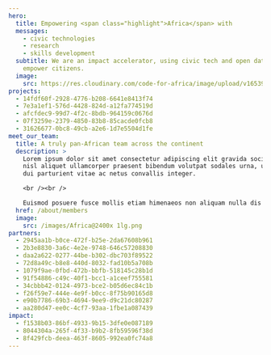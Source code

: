 ```yaml
---
hero:
  title: Empowering <span class="highlight">Africa</span> with
  messages:
    - civic technologies
    - research
    - skills development
  subtitle: We are an impact accelerator, using civic tech and open data to
    empower citizens.
  image:
    src: https://res.cloudinary.com/code-for-africa/image/upload/v1653902690/codeforafrica/images/Group_4429_shcof8.png
projects:
  - 14fdf60f-2928-4776-b208-6641e8413f74
  - 7e3a1ef1-576d-4428-824d-a12fa774519d
  - afcfdec9-99d7-4f2c-8bdb-964159c0676d
  - 07f3259e-2379-4850-83b8-85cacde0fcb8
  - 31626677-0bc8-49cb-a2e6-1d7e5504d1fe
meet_our_team:
  title: A truly pan-African team across the continent
  description: >
    Lorem ipsum dolor sit amet consectetur adipiscing elit gravida sociosqu,
    nisl aliquet ullamcorper praesent bibendum volutpat sodales urna, ultrices
    dui parturient vitae ac netus convallis integer. 

    <br /><br />

    Euismod posuere fusce mollis etiam himenaeos non aliquam nulla dis consequat ornare, velit odio condimentum augue felis na.
  href: /about/members
  image:
    src: /images/Africa@2400x 1lg.png
partners:
  - 2945aa1b-b0ce-472f-b25e-2da67608b961
  - 2b3e8830-3a6c-4e2e-9748-646c57208830
  - daa2a622-0277-44be-b302-dbc703f89522
  - 72d8a49c-b8e8-440d-8032-fad10b5a708b
  - 1079f9ae-0fbd-472b-bbfb-518145c28b1d
  - 91f54886-c49c-40f1-bcc1-a1ceef755581
  - 34cbbb42-0124-4973-bce2-b05d6ec84c1b
  - f26f59e7-444e-4e9f-b0cc-8f75b90165d8
  - e90b7786-69b3-4694-9ee9-d9c21dc80287
  - aa280d47-ee0c-4cf7-93aa-1fbe1a087439
impact:
  - f1538b03-86bf-4933-9b15-3dfe0e087189
  - 8044304a-265f-4f33-b9b2-8fb59596f38d
  - 8f429fcb-deea-463f-8605-992ea0fc74a8
---
```

